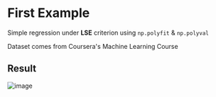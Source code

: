 # First Example
Simple regression under **LSE** criterion using `np.polyfit` & `np.polyval`

Dataset comes from Coursera's Machine Learning Course

## Result
![image](http://i2.muimg.com/567571/f0cac9ec46fd2837.png)
